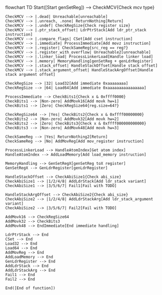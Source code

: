 flowchart TD
    Start([Start genSetReg]) --> CheckMCV{Check mcv type}
    
    CheckMCV --> |.dead| Unreachable[unreachable]
    CheckMCV --> |.unreach, .none| ReturnNothing[Return]
    CheckMCV --> |.undef| CheckRegSize{Check register size}
    CheckMCV --> |.ptr_stack_offset| LdrPtrStack[Add ldr_ptr_stack instruction]
    CheckMCV --> |.compare_flags| CSet[Add cset instruction]
    CheckMCV --> |.immediate| ProcessImmediate[Add movz instruction]
    CheckMCV --> |.register| CheckSameReg{src_reg == reg?}
    CheckMCV --> |.register_with_overflow| Unreachable2[unreachable]
    CheckMCV --> |.linker_load| ProcessLinkerLoad[Handle linker load]
    CheckMCV --> |.memory| MemoryHandling[genSetReg + genLdrRegister]
    CheckMCV --> |.stack_offset| HandleStackOffset[Handle stack offset]
    CheckMCV --> |.stack_argument_offset| HandleStackArgOffset[Handle stack argument offset]
    
    CheckRegSize --> |32| Load32[Add immediate 0xaaaaaaaa]
    CheckRegSize --> |64| Load64[Add immediate 0xaaaaaaaaaaaaaaaa]
    
    ProcessImmediate --> CheckBits1{Check x & 0xffff0000}
    CheckBits1 --> |Non-zero| AddMovk16[Add movk hw=1]
    CheckBits1 --> |Zero| CheckRegSize64{reg.size=64?}
    
    CheckRegSize64 --> |Yes| CheckBits2{Check x & 0xffff00000000}
    CheckBits2 --> |Non-zero| AddMovk32[Add movk hw=2]
    CheckBits2 --> |Zero| CheckBits3{Check x & 0xffff000000000000}
    CheckBits3 --> |Non-zero| AddMovk48[Add movk hw=3]
    
    CheckSameReg --> |Yes| ReturnNothing2[Return]
    CheckSameReg --> |No| AddMovReg[Add mov_register instruction]
    
    ProcessLinkerLoad --> HandleAtomIndex[Get atom index]
    HandleAtomIndex --> AddLoadMemory[Add load_memory instruction]
    
    MemoryHandling --> GenSetRegX[genSetReg toX register]
    GenSetRegX --> GenLdrRegister[genLdrRegister]
    
    HandleStackOffset --> CheckAbiSize1{Check abi_size}
    CheckAbiSize1 --> |1/2/4/8| AddLdrStack[Add ldr_stack variant]
    CheckAbiSize1 --> |3/5/6/7| Fail1[Fail with TODO]
    
    HandleStackArgOffset --> CheckAbiSize2{Check abi_size}
    CheckAbiSize2 --> |1/2/4/8| AddLdrStackArg[Add ldr_stack_argument variant]
    CheckAbiSize2 --> |3/5/6/7| Fail2[Fail with TODO]
    
    AddMovk16 --> CheckRegSize64
    AddMovk32 --> CheckBits3
    AddMovk48 --> EndImmediate[End immediate handling]
    
    LdrPtrStack --> End
    CSet --> End
    Load32 --> End
    Load64 --> End
    AddMovReg --> End
    AddLoadMemory --> End
    GenLdrRegister --> End
    AddLdrStack --> End
    AddLdrStackArg --> End
    Fail1 --> End
    Fail2 --> End
    
    End([End of function])
